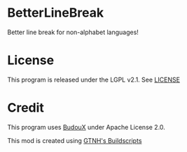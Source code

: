# BetterLineBreak

Better line break for non-alphabet languages!

# License

This program is released under the LGPL v2.1.
See [LICENSE](/LICENSE)

# Credit

This program uses [BudouX](https://github.com/google/budoux) under Apache License 2.0.

This mod is created using [GTNH's Buildscripts](https://github.com/GTNewHorizons/ExampleMod1.7.10)
